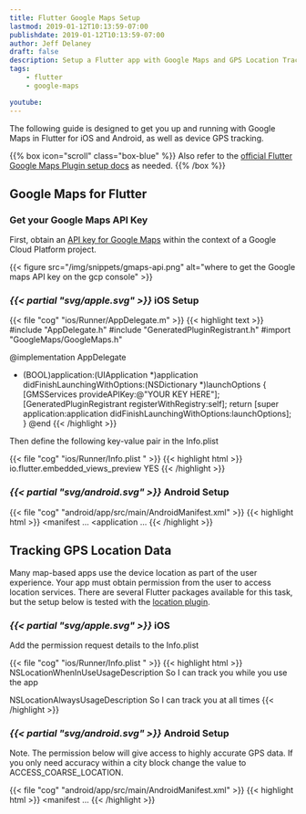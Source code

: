 ```yaml
---
title: Flutter Google Maps Setup
lastmod: 2019-01-12T10:13:59-07:00
publishdate: 2019-01-12T10:13:59-07:00
author: Jeff Delaney
draft: false
description: Setup a Flutter app with Google Maps and GPS Location Tracking
tags: 
    - flutter
    - google-maps

youtube: 
---
```


The following guide is designed to get you up and running with Google Maps in Flutter for iOS and Android, as well as device GPS tracking. 

{{% box icon="scroll" class="box-blue" %}}
Also refer to the [official Flutter Google Maps Plugin setup docs](https://pub.dartlang.org/packages/google_maps_flutter) as needed. 
{{% /box %}}

## Google Maps for Flutter

### Get your Google Maps API Key

First, obtain an [API key for Google Maps](https://cloud.google.com/maps-platform/) within the context of a Google Cloud Platform project. 

{{< figure src="/img/snippets/gmaps-api.png" alt="where to get the Google maps API key on the gcp console" >}}

### <i>{{< partial "svg/apple.svg" >}}</i> iOS Setup

{{< file "cog" "ios/Runner/AppDelegate.m" >}}
{{< highlight text >}}
#include "AppDelegate.h"
#include "GeneratedPluginRegistrant.h"
#import "GoogleMaps/GoogleMaps.h"

@implementation AppDelegate

- (BOOL)application:(UIApplication *)application
    didFinishLaunchingWithOptions:(NSDictionary *)launchOptions {
  [GMSServices provideAPIKey:@"YOUR KEY HERE"];
  [GeneratedPluginRegistrant registerWithRegistry:self];
  return [super application:application didFinishLaunchingWithOptions:launchOptions];
}
@end
{{< /highlight >}}

Then define the following key-value pair in the Info.plist

{{< file "cog" "ios/Runner/Info.plist " >}}
{{< highlight html >}}
<key>io.flutter.embedded_views_preview</key>
<value>YES</value>
{{< /highlight >}}


### <i>{{< partial "svg/android.svg" >}}</i> Android Setup



{{< file "cog" "android/app/src/main/AndroidManifest.xml" >}}
{{< highlight html >}}
<manifest ...
  <application ...
    <meta-data android:name="com.google.android.geo.API_KEY"
               android:value="YOUR API KEY HERE"/>
{{< /highlight >}}

## Tracking GPS Location Data

Many map-based apps use the device location as part of the user experience. Your app must obtain permission from the user to access location services. There are several Flutter packages available for this task, but the setup below is tested with the [location plugin](https://pub.dartlang.org/packages/location). 

### <i>{{< partial "svg/apple.svg" >}}</i> iOS 

Add the permission request details to the Info.plist

{{< file "cog" "ios/Runner/Info.plist " >}}
{{< highlight html >}}
<key>NSLocationWhenInUseUsageDescription</key>
<value>So I can track you while you use the app</value>

<key>NSLocationAlwaysUsageDescription</key>
<value>So I can track you at all times</value>
{{< /highlight >}}



### <i>{{< partial "svg/android.svg" >}}</i> Android Setup

Note. The permission below will give access to highly accurate GPS data. If you only need accuracy within a city block change the value to ACCESS_COARSE_LOCATION. 

{{< file "cog" "android/app/src/main/AndroidManifest.xml" >}}
{{< highlight html >}}
<manifest ...
    <uses-permission android:name="android.permission.ACCESS_FINE_LOCATION" />
{{< /highlight >}}
 

